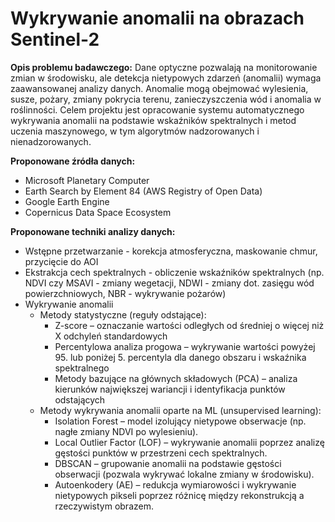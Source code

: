 # Wykrywanie anomalii na obrazach Sentinel-2

**Opis problemu badawczego:** Dane optyczne pozwalają na monitorowanie zmian w środowisku, ale detekcja nietypowych zdarzeń (anomalii) wymaga zaawansowanej analizy danych. Anomalie mogą obejmować wylesienia, susze, pożary, zmiany pokrycia terenu, zanieczyszczenia wód i anomalia w roślinności. Celem projektu jest opracowanie systemu automatycznego wykrywania anomalii na podstawie wskaźników spektralnych i metod uczenia maszynowego, w tym algorytmów nadzorowanych i nienadzorowanych.

**Proponowane źródła danych:**

- Microsoft Planetary Computer
- Earth Search by Element 84 (AWS Registry of Open Data)
- Google Earth Engine
- Copernicus Data Space Ecosystem

**Proponowane techniki analizy danych:**

- Wstępne przetwarzanie - korekcja atmosferyczna, maskowanie chmur, przycięcie do AOI
- Ekstrakcja cech spektralnych - obliczenie wskaźników spektralnych (np. NDVI czy MSAVI - zmiany wegetacji, NDWI - zmiany dot. zasięgu wód powierzchniowych, NBR - wykrywanie pożarów)
- Wykrywanie anomalii
    - Metody statystyczne (reguły odstające):
        - Z-score – oznaczanie wartości odległych od średniej o więcej niż X odchyleń standardowych
        - Percentylowa analiza progowa – wykrywanie wartości powyżej 95. lub poniżej 5. percentyla dla danego obszaru i wskaźnika spektralnego
        - Metody bazujące na głównych składowych (PCA) – analiza kierunków największej wariancji i identyfikacja punktów odstających
    - Metody wykrywania anomalii oparte na ML (unsupervised learning):
        - Isolation Forest – model izolujący nietypowe obserwacje (np. nagłe zmiany NDVI po wylesieniu).
        - Local Outlier Factor (LOF) – wykrywanie anomalii poprzez analizę gęstości punktów w przestrzeni cech spektralnych.
        - DBSCAN – grupowanie anomalii na podstawie gęstości obserwacji (pozwala wykrywać lokalne zmiany w środowisku).
        - Autoenkodery (AE) – redukcja wymiarowości i wykrywanie nietypowych pikseli poprzez różnicę między rekonstrukcją a rzeczywistym obrazem.